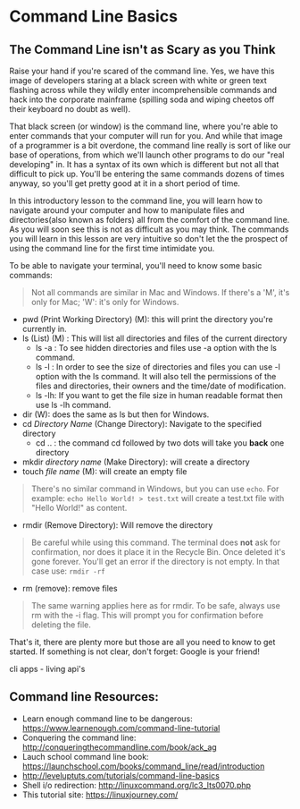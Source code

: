 Command Line Basics
===

The Command Line isn't as Scary as you Think
-----

Raise your hand if you're scared of the command line. Yes, we have this image of developers staring at a black screen with white or green text flashing across while they wildly enter incomprehensible commands and hack into the corporate mainframe (spilling soda and wiping cheetos off their keyboard no doubt as well).

That black screen (or window) is the command line, where you're able to enter commands that your computer will run for you. And while that image of a programmer is a bit overdone, the command line really is sort of like our base of operations, from which we'll launch other programs to do our "real developing" in. It has a syntax of its own which is different but not all that difficult to pick up. You'll be entering the same commands dozens of times anyway, so you'll get pretty good at it in a short period of time.

In this introductory lesson to the command line, you will learn how to navigate around your computer and how to manipulate files and directories(also known as folders) all from the comfort of the command line. As you will soon see this is not as difficult as you may think. The commands you will learn in this lesson are very intuitive so don't let the the prospect of using the command line for the first time intimidate you.

To be able to navigate your terminal, you'll need to know some basic commands:

> Not all commands are similar in Mac and Windows. If there's a 'M', it's only for Mac; 'W': it's only for Windows.

* pwd (Print Working Directory) (M): this will print the directory you're currently in.
* ls (List) (M) : This will list all directories and files of the current directory
  + ls -a : To see hidden directories and files use -a option with the ls command.
  + ls -l : In order to see the size of directories and files you can use -l option with the ls command. It will also tell the permissions of the files and directories, their owners and the time/date of modification.
  + ls -lh: If you want to get the file size in human readable format then use ls -lh command.
* dir (W): does the same as ls but then for Windows.
* cd _Directory Name_ (Change Directory): Navigate to the specified directory
  + cd .. : the command cd followed by two dots will take you **back** one directory
* mkdir _directory name_ (Make Directory): will create a directory
* touch _file name_ (M): will create an empty file
> There's no similar command in Windows, but you can use `echo`.
> For example: `echo Hello World! > test.txt` will create a test.txt file with "Hello World!" as content.
* rmdir (Remove Directory): Will remove the directory
> Be careful while using this command. The terminal does **not** ask for confirmation, nor   does it place it in the Recycle Bin. Once deleted it's gone forever.
> You'll get an error if the directory is not empty. In that case use: `rmdir -rf`
* rm (remove): remove files
> The same warning applies here as for rmdir. To be safe, always use rm with the -i flag. This will prompt you for confirmation before deleting the file.


That's it, there are plenty more but those are all you need to know to get started. If something is not clear, don't forget: Google is your friend!

cli apps - living api's

Command line Resources:
----
* Learn enough command line to be dangerous: https://www.learnenough.com/command-line-tutorial
* Conquering the command line: http://conqueringthecommandline.com/book/ack_ag
* Lauch school command line book: https://launchschool.com/books/command_line/read/introduction
* http://leveluptuts.com/tutorials/command-line-basics
* Shell i/o redirection: http://linuxcommand.org/lc3_lts0070.php
* This tutorial site: https://linuxjourney.com/